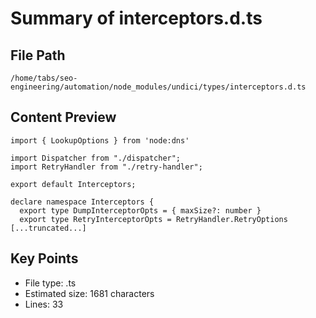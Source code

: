 # Summary of interceptors.d.ts
  
## File Path
`/home/tabs/seo-engineering/automation/node_modules/undici/types/interceptors.d.ts`

## Content Preview
```
import { LookupOptions } from 'node:dns'

import Dispatcher from "./dispatcher";
import RetryHandler from "./retry-handler";

export default Interceptors;

declare namespace Interceptors {
  export type DumpInterceptorOpts = { maxSize?: number }
  export type RetryInterceptorOpts = RetryHandler.RetryOptions
[...truncated...]
```

## Key Points
- File type: .ts
- Estimated size: 1681 characters
- Lines: 33
